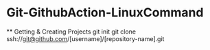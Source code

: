 # Git-GithubAction-LinuxCommand

** Getting & Creating Projects
  git init
  git clone ssh://git@github.com/[username]/[repository-name].git
